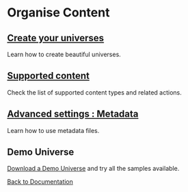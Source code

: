 # Organise Content

## [Create your universes](create_universes.md)
Learn how to create beautiful universes.

## [Supported content](supported_content/index.md)
Check the list of supported content types and related actions.

## [Advanced settings : Metadata](advanced_setting.md)
Learn how to use metadata files.

## Demo Universe

[Download a Demo Universe](../Demo-Universe.zip) and try all the samples available.

<!--
## [Advanced configuration](advanced_configuration)
## [Deploy & share universe](deploy_share_universe.md)-->


[Back to Documentation](../index.md)
